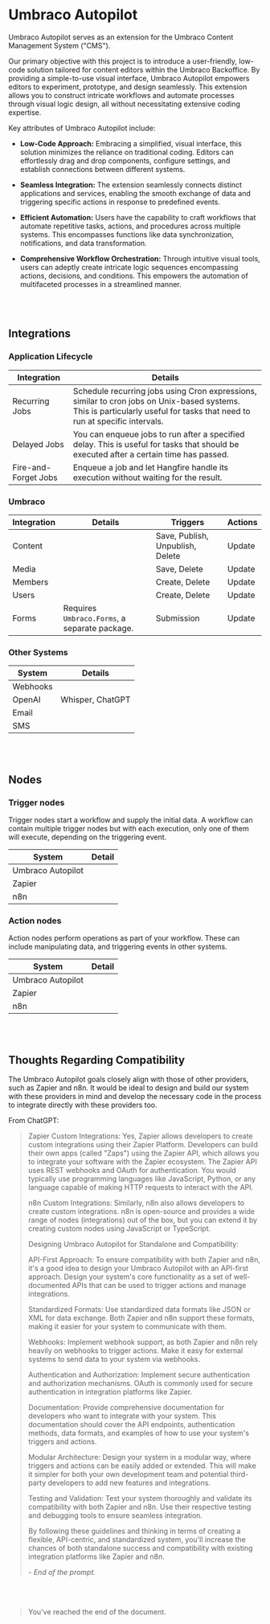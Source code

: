 # Umbraco Autopilot

Umbraco Autopilot serves as an extension for the Umbraco Content Management System ("CMS").

Our primary objective with this project is to introduce a user-friendly, low-code solution tailored for content editors within the Umbraco Backoffice. By providing a simple-to-use visual interface, Umbraco Autopilot empowers editors to experiment, prototype, and design seamlessly. This extension allows you to construct intricate workflows and automate processes through visual logic design, all without necessitating extensive coding expertise.

Key attributes of Umbraco Autopilot include:

- **Low-Code Approach:** Embracing a simplified, visual interface, this solution minimizes the reliance on traditional coding. Editors can effortlessly drag and drop components, configure settings, and establish connections between different systems.

- **Seamless Integration:** The extension seamlessly connects distinct applications and services, enabling the smooth exchange of data and triggering specific actions in response to predefined events.

- **Efficient Automation:** Users have the capability to craft workflows that automate repetitive tasks, actions, and procedures across multiple systems. This encompasses functions like data synchronization, notifications, and data transformation.

- **Comprehensive Workflow Orchestration:** Through intuitive visual tools, users can adeptly create intricate logic sequences encompassing actions, decisions, and conditions. This empowers the automation of multifaceted processes in a streamlined manner.

<br><br>

## Integrations

### Application Lifecycle

Integration|Details
---|---
Recurring Jobs | Schedule recurring jobs using Cron expressions, similar to cron jobs on Unix-based systems. This is particularly useful for tasks that need to run at specific intervals.
Delayed Jobs | You can enqueue jobs to run after a specified delay. This is useful for tasks that should be executed after a certain time has passed.
Fire-and-Forget Jobs | Enqueue a job and let Hangfire handle its execution without waiting for the result.

### Umbraco

Integration|Details|Triggers|Actions
---|---|---|---
Content | | Save, Publish, Unpublish, Delete | Update
Media | | Save, Delete | Update
Members | | Create, Delete | Update
Users | | Create, Delete | Update
Forms | Requires `Umbraco.Forms`, a separate package. | Submission | Update

### Other Systems

System|Details
---|---
Webhooks | 
OpenAI | Whisper, ChatGPT
Email |
SMS | 

<br><br>

## Nodes

### Trigger nodes

Trigger nodes start a workflow and supply the initial data. A workflow can contain multiple trigger nodes but with each execution, only one of them will execute, depending on the triggering event.

System | Detail
---|---
Umbraco Autopilot |
Zapier |
n8n |

### Action nodes

Action nodes perform operations as part of your workflow. These can include manipulating data, and triggering events in other systems.

System | Detail
---|---
Umbraco Autopilot |
Zapier |
n8n |

<br><br>

## Thoughts Regarding Compatibility

The Umbraco Autopilot goals closely align with those of other providers, such as Zapier and n8n. It would be ideal to design and build our system with these providers in mind and develop the necessary code in the process to integrate directly with these providers too.

From ChatGPT:

> Zapier Custom Integrations: Yes, Zapier allows developers to create custom integrations using their Zapier Platform. Developers can build their own apps (called "Zaps") using the Zapier API, which allows you to integrate your software with the Zapier ecosystem. The Zapier API uses REST webhooks and OAuth for authentication. You would typically use programming languages like JavaScript, Python, or any language capable of making HTTP requests to interact with the API.
> 
> n8n Custom Integrations: Similarly, n8n also allows developers to create custom integrations. n8n is open-source and provides a wide range of nodes (integrations) out of the box, but you can extend it by creating custom nodes using JavaScript or TypeScript.
> 
> Designing Umbraco Autopilot for Standalone and Compatibility:
> 
> API-First Approach: To ensure compatibility with both Zapier and n8n, it's a good idea to design your Umbraco Autopilot with an API-first approach. Design your system's core functionality as a set of well-documented APIs that can be used to trigger actions and manage integrations.
> 
> Standardized Formats: Use standardized data formats like JSON or XML for data exchange. Both Zapier and n8n support these formats, making it easier for your system to communicate with them.
> 
> Webhooks: Implement webhook support, as both Zapier and n8n rely heavily on webhooks to trigger actions. Make it easy for external systems to send data to your system via webhooks.
> 
> Authentication and Authorization: Implement secure authentication and authorization mechanisms. OAuth is commonly used for secure authentication in integration platforms like Zapier.
> 
> Documentation: Provide comprehensive documentation for developers who want to integrate with your system. This documentation should cover the API endpoints, authentication methods, data formats, and examples of how to use your system's triggers and actions.
> 
> Modular Architecture: Design your system in a modular way, where triggers and actions can be easily added or extended. This will make it simpler for both your own development team and potential third-party developers to add new features and integrations.
> 
> Testing and Validation: Test your system thoroughly and validate its compatibility with both Zapier and n8n. Use their respective testing and debugging tools to ensure seamless integration.
> 
> By following these guidelines and thinking in terms of creating a flexible, API-centric, and standardized system, you'll increase the chances of both standalone success and compatibility with existing integration platforms like Zapier and n8n.
>
> _- End of the prompt._

<br><br>

> You've reached the end of the document.